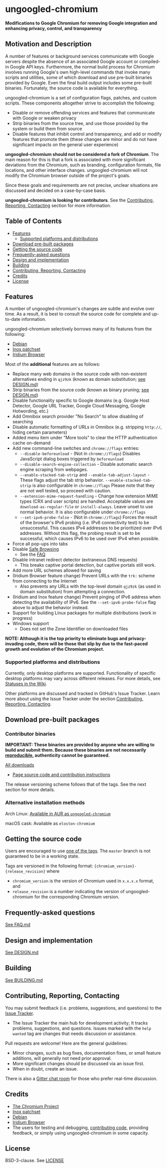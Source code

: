 # ungoogled-chromium

**Modifications to Google Chromium for removing Google integration and enhancing privacy, control, and transparency**

## Motivation and Description

A number of features or background services communicate with Google servers despite the absence of an associated Google account or compiled-in Google API keys. Furthermore, the normal build process for Chromium involves running Google's own high-level commands that invoke many scripts and utilities, some of which download and use pre-built binaries provided by Google. Even the final build output includes some pre-built binaries. Fortunately, the source code is available for everything.

ungoogled-chromium is a set of configuration flags, patches, and custom scripts. These components altogether strive to accomplish the following:
* Disable or remove offending services and features that communicate with Google or weaken privacy
* Strip binaries from the source tree, and use those provided by the system or build them from source
* Disable features that inhibit control and transparency, and add or modify features that promote them (these changes are minor and do not have significant impacts on the general user experience)

**ungoogled-chromium should not be considered a fork of Chromium**. The main reason for this is that a fork is associated with more significant deviations from the Chromium, such as branding, configuration formats, file locations, and other interface changes. ungoogled-chromium will not modify the Chromium browser outside of the project's goals.

Since these goals and requirements are not precise, unclear situations are discussed and decided on a case-by-case basis.

**ungoogled-chromium is looking for contributors**. See the [Contributing, Reporting, Contacting](#contributing-reporting-contacting) section for more information.

## Table of Contents

* [Features](#features)
    * [Supported platforms and distributions](#supported-platforms-and-distributions)
* [Download pre-built packages](#download-pre-built-packages)
* [Getting the source code](#getting-the-source-code)
* [Frequently-asked questions](#frequently-asked-questions)
* [Design and implementation](#design-and-implementation)
* [Building](#building)
* [Contributing, Reporting, Contacting](#contributing-reporting-contacting)
* [Credits](#credits)
* [License](#license)

## Features

A number of ungoogled-chromium's changes are subtle and evolve over time. As a result, it is best to consult the source code for complete and up-to-date information.

ungoogled-chromium selectively borrows many of its features from the following:
* [Debian](//tracker.debian.org/pkg/chromium-browser)
* [Inox patchset](//github.com/gcarq/inox-patchset)
* [Iridium Browser](//iridiumbrowser.de/)

Most of the **additional** features are as follows:
* Replace many web domains in the source code with non-existent alternatives ending in `qjz9zk` (known as domain substitution; [see DESIGN.md](DESIGN.md#source-file-processors))
* Strip binaries from the source code (known as binary pruning; [see DESIGN.md](DESIGN.md#source-file-processors))
* Disable functionality specific to Google domains (e.g. Google Host Detector, Google URL Tracker, Google Cloud Messaging, Google Hotwording, etc.)
* Add Omnibox search provider "No Search" to allow disabling of searching
* Disable automatic formatting of URLs in Omnibox (e.g. stripping `http://`, hiding certain parameters)
* Added menu item under "More tools" to clear the HTTP authentication cache on-demand
* Add new command-line switches and `chrome://flags` entries:
    * `--disable-beforeunload` - (Not in `chrome://flags`) Disables JavaScript dialog boxes triggered by `beforeunload`
    * `--disable-search-engine-collection` - Disable automatic search engine scraping from webpages.
    * `--enable-stacked-tab-strip` and `--enable-tab-adjust-layout` - These flags adjust the tab strip behavior. `--enable-stacked-tab-strip` is also configurable in `chrome://flags` Please note that they are not well tested, so proceed with caution.
    * `--extension-mime-request-handling` - Change how extension MIME types (CRX and user scripts) are handled. Acceptable values are `download-as-regular-file` or `install-always`. Leave unset to use normal behavior. It is also configurable under `chrome://flags`
    * `--set-ipv6-probe-false` - (Not in `chrome://flags`) Forces the result of the browser's IPv6 probing (i.e. IPv6 connectivity test) to be unsuccessful. This causes IPv4 addresses to be prioritized over IPv6 addresses. Without this flag, the probing result is set to be successful, which causes IPv6 to be used over IPv4 when possible.
* Force all pop-ups into tabs
* Disable [Safe Browsing](//en.wikipedia.org/wiki/Google_Safe_Browsing)
    * See the [FAQ](FAQ.md#why-is-safe-browsing-disabled)
* Disable intranet redirect detector (extraneous DNS requests)
    * This breaks captive portal detection, but captive portals still work.
* Add more URL schemes allowed for saving
* (Iridium Browser feature change) Prevent URLs with the `trk:` scheme from connecting to the Internet
    * Also prevents any URLs with the top-level domain `qjz9zk` (as used in domain substitution) from attempting a connection.
* (Iridium and Inox feature change) Prevent pinging of IPv6 address when detecting the availability of IPv6. See the `--set-ipv6-probe-false` flag above to adjust the behavior instead.
* Support for building Linux packages for multiple distributions (work in progress)
* Windows support
    * Does not set the Zone Identifier on downloaded files

**NOTE: Although it is the top priority to eliminate bugs and privacy-invading code, there will be those that slip by due to the fast-paced growth and evolution of the Chromium project.**

### Supported platforms and distributions

Currently, only desktop platforms are supported. Functionality of specific desktop platforms may vary across different releases. For more details, see [Statuses in the Wiki](//github.com/Eloston/ungoogled-chromium/wiki/statuses).

Other platforms are discussed and tracked in GitHub's Issue Tracker. Learn more about using the Issue Tracker under the section [Contributing, Reporting, Contacting](#contributing-reporting-contacting).

## Download pre-built packages

### Contributor binaries

**IMPORTANT: These binaries are provided by anyone who are willing to build and submit them. Because these binaries are not necessarily [reproducible](https://reproducible-builds.org/), authenticity cannot be guaranteed.**

[All downloads](//ungoogled-software.github.io/ungoogled-chromium-binaries/)

* [Page source code and contribution instructions](//github.com/ungoogled-software/ungoogled-chromium-binaries)

The release versioning scheme follows that of the tags. See the next section for more details.

### Alternative installation methods

Arch Linux: [Available in AUR as `ungoogled-chromium`](https://aur.archlinux.org/packages/ungoogled-chromium/)

macOS cask: Available as `eloston-chromium`

## Getting the source code

Users are encouraged to use [one of the tags](//github.com/Eloston/ungoogled-chromium/tags). The `master` branch is not guaranteed to be in a working state.

Tags are versioned in the following format: `{chromium_version}-{release_revision}` where

* `chromium_version` is the version of Chromium used in `x.x.x.x` format, and
* `release_revision` is a number indicating the version of ungoogled-chromium for the corresponding Chromium version.

## Frequently-asked questions

[See FAQ.md](FAQ.md)

## Design and implementation

[See DESIGN.md](DESIGN.md)

## Building

[See BUILDING.md](BUILDING.md)

## Contributing, Reporting, Contacting

You may submit feedback (i.e. problems, suggestions, and questions) to the [Issue Tracker](//github.com/Eloston/ungoogled-chromium/issues).

* The Issue Tracker the main hub for development activity; It tracks problems, suggestions, and questions. Issues marked with the `help wanted` tag are changes that needs discussion or assistance.

Pull requests are welcome! Here are the general guidelines:

* Minor changes, such as bug fixes, documentation fixes, or small feature additions, will generally not need prior approval.
* More significant changes should be discussed via an issue first.
* When in doubt, create an issue.

There is also a [Gitter chat room](https://gitter.im/ungoogled-software/Lobby) for those who prefer real-time discussion.

## Credits

* [The Chromium Project](//www.chromium.org/)
* [Inox patchset](//github.com/gcarq/inox-patchset)
* [Debian](//tracker.debian.org/pkg/chromium-browser)
* [Iridium Browser](//iridiumbrowser.de/)
* The users for testing and debugging, [contributing code](https://github.com/Eloston/ungoogled-chromium/graphs/contributors), providing feedback, or simply using ungoogled-chromium in some capacity.

## License

BSD-3-clause. See [LICENSE](LICENSE)
